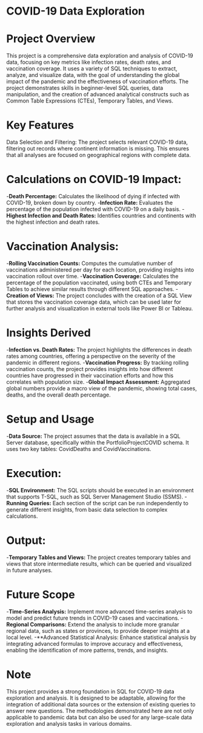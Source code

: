# COVID-19 Data Exploration 

# Project Overview
This project is a comprehensive data exploration and analysis of COVID-19 data, focusing on key metrics like infection rates, death rates, and vaccination coverage. It uses a variety of SQL techniques to extract, analyze, and visualize data, with the goal of understanding the global impact of the pandemic and the effectiveness of vaccination efforts. The project demonstrates skills in beginner-level SQL queries, data manipulation, and the creation of advanced analytical constructs such as Common Table Expressions (CTEs), Temporary Tables, and Views.

# Key Features
Data Selection and Filtering: The project selects relevant COVID-19 data, filtering out records where continent information is missing. This ensures that all analyses are focused on geographical regions with complete data.

# Calculations on COVID-19 Impact:

-**Death Percentage:** Calculates the likelihood of dying if infected with COVID-19, broken down by country.
-**Infection Rate:** Evaluates the percentage of the population infected with COVID-19 on a daily basis.
-**Highest Infection and Death Rates:** Identifies countries and continents with the highest infection and death rates.

# Vaccination Analysis:

-**Rolling Vaccination Counts:** Computes the cumulative number of vaccinations administered per day for each location, providing insights into vaccination rollout over time.
-**Vaccination Coverage:** Calculates the percentage of the population vaccinated, using both CTEs and Temporary Tables to achieve similar results through different SQL approaches.
-**Creation of Views:** The project concludes with the creation of a SQL View that stores the vaccination coverage data, which can be used later for further analysis and visualization in external tools like Power BI or Tableau.

# Insights Derived
-**Infection vs. Death Rates:** The project highlights the differences in death rates among countries, offering a perspective on the severity of the pandemic in different regions.
-**Vaccination Progress:** By tracking rolling vaccination counts, the project provides insights into how different countries have progressed in their vaccination efforts and how this correlates with population size.
-**Global Impact Assessment:** Aggregated global numbers provide a macro view of the pandemic, showing total cases, deaths, and the overall death percentage.

# Setup and Usage
-**Data Source:** The project assumes that the data is available in a SQL Server database, specifically within the PortfolioProjectCOVID schema. It uses two key tables: CovidDeaths and CovidVaccinations.

# Execution:
-**SQL Environment:** The SQL scripts should be executed in an environment that supports T-SQL, such as SQL Server Management Studio (SSMS).
-**Running Queries:** Each section of the script can be run independently to generate different insights, from basic data selection to complex calculations.

# Output:
-**Temporary Tables and Views:** The project creates temporary tables and views that store intermediate results, which can be queried and visualized in future analyses.

# Future Scope
-**Time-Series Analysis:** Implement more advanced time-series analysis to model and predict future trends in COVID-19 cases and vaccinations.
-**Regional Comparisons:** Extend the analysis to include more granular regional data, such as states or provinces, to provide deeper insights at a local level.
-**Advanced Statistical Analysis: Enhance statistical analysis by integrating advanced formulas to improve accuracy and effectiveness, enabling the identification of more patterns, trends, and insights.

# Note
This project provides a strong foundation in SQL for COVID-19 data exploration and analysis. It is designed to be adaptable, allowing for the integration of additional data sources or the extension of existing queries to answer new questions. The methodologies demonstrated here are not only applicable to pandemic data but can also be used for any large-scale data exploration and analysis tasks in various domains.

